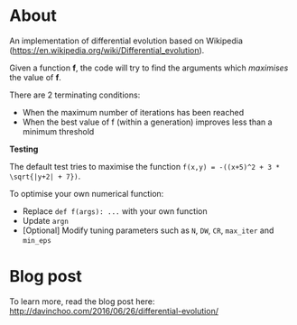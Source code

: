 # About
An implementation of differential evolution based on Wikipedia (https://en.wikipedia.org/wiki/Differential_evolution).

Given a function **f**, the code will try to find the arguments which *maximises* the value of **f**.

There are 2 terminating conditions:
* When the maximum number of iterations has been reached
* When the best value of f (within a generation) improves less than a minimum threshold

**Testing**

The default test tries to maximise the function `f(x,y) = -((x+5)^2 + 3 * \sqrt{|y+2| + 7})`.

To optimise your own numerical function:
* Replace `def f(args): ...` with your own function
* Update `argn`
* [Optional] Modify tuning parameters such as `N`, `DW`, `CR`, `max_iter` and `min_eps`

# Blog post
To learn more, read the blog post here: http://davinchoo.com/2016/06/26/differential-evolution/
